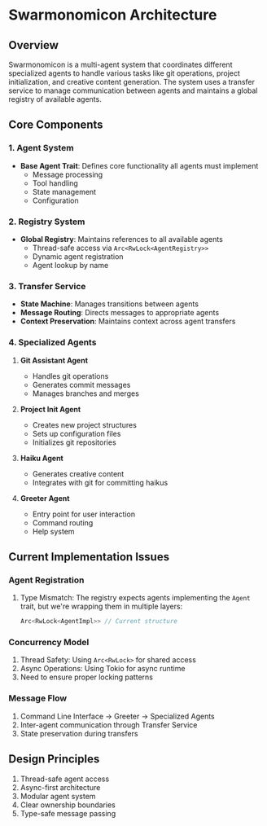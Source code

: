 # Swarmonomicon Architecture

## Overview
Swarmonomicon is a multi-agent system that coordinates different specialized agents to handle various tasks like git operations, project initialization, and creative content generation. The system uses a transfer service to manage communication between agents and maintains a global registry of available agents.

## Core Components

### 1. Agent System
- **Base Agent Trait**: Defines core functionality all agents must implement
  - Message processing
  - Tool handling
  - State management
  - Configuration

### 2. Registry System
- **Global Registry**: Maintains references to all available agents
  - Thread-safe access via `Arc<RwLock<AgentRegistry>>`
  - Dynamic agent registration
  - Agent lookup by name

### 3. Transfer Service
- **State Machine**: Manages transitions between agents
- **Message Routing**: Directs messages to appropriate agents
- **Context Preservation**: Maintains context across agent transfers

### 4. Specialized Agents
1. **Git Assistant Agent**
   - Handles git operations
   - Generates commit messages
   - Manages branches and merges

2. **Project Init Agent**
   - Creates new project structures
   - Sets up configuration files
   - Initializes git repositories

3. **Haiku Agent**
   - Generates creative content
   - Integrates with git for committing haikus

4. **Greeter Agent**
   - Entry point for user interaction
   - Command routing
   - Help system

## Current Implementation Issues

### Agent Registration
1. Type Mismatch: The registry expects agents implementing the `Agent` trait, but we're wrapping them in multiple layers:
   ```rust
   Arc<RwLock<AgentImpl>> // Current structure
   ```

### Concurrency Model
1. Thread Safety: Using `Arc<RwLock>` for shared access
2. Async Operations: Using Tokio for async runtime
3. Need to ensure proper locking patterns

### Message Flow
1. Command Line Interface → Greeter → Specialized Agents
2. Inter-agent communication through Transfer Service
3. State preservation during transfers

## Design Principles
1. Thread-safe agent access
2. Async-first architecture
3. Modular agent system
4. Clear ownership boundaries
5. Type-safe message passing
